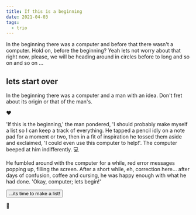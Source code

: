 ```yaml
---
title: If this is a beginning
date: 2021-04-03
tags:
  - trio
---
```


In the beginning there was a computer and before that there wasn't a computer.
Hold on, before the beginning? Yeah lets not worry about that right now, please,
we will be heading around in circles before to long and so on and so on ...

## lets start over

In the beginning there was a computer and a man with an idea. Don't fret about
its origin or that of the man's.

:heart:

'If this is the beginning,' the man pondered, 'I should probably make myself a
list so I can keep a track of everything. He tapped a pencil idly on a note pad
for a moment or two, then in a fit of inspiration he tossed them aside and
exclaimed, 'I could even use this computer to help!'. The computer beeped at him
indifferently. :computer:

He fumbled around with the computer for a while, red error messages popping up,
filling the screen. After a short while, eh, correction here... after days of
confusion, coffee and cursing, he was happy enough with what he had done. 'Okay,
computer; lets begin!' 

<div class="block mx-auto mt-7 p-2 max-w-xl border border-indigo-200">

<input id="makeTodoList" class="block mx-auto my-3 px-2" type="submit" value="...its time to make a list!" onclick="startItemMaker()"/>

<div id="itemMaker" style="display:none">
<h1 class="font-bold">Todo list:</h1>

<ol id="todoList" class="pt-3" labelledby="List">
</ol>

<input id="todoItem" class="px-1 text-white bg-gray-400" type="text" placeholder="add a todo item here..." />
<input type="submit" class="px-1 text-white bg-green-400 hover:bg-green-300" value="add" onclick="addToList()" />
</div>

<input id="clearList" class="px-1 mt-3 text-white bg-red-400 hover:bg-red-300" type="submit" value="clear list" style="display:none;" onclick="finished();" />

<input id="toggleFx" class="px-1 my-3 mx-auto text-white bg-indigo-800 hover:bg-indigo-500" type="submit" value="Nice job! Click here to make another list..." style="display:none;" onclick="finished(); stopFw();return false" />
</div>

<script>{% include "assets/js/fireworks.js" %}</script>
<script>{% include "assets/js/todoList.js" %}</script>

:pencil:
